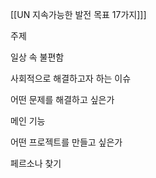 
[[UN 지속가능한 발전 목표 17가지]]]

주제

일상 속 불편함

사회적으로 해결하고자 하는 이슈

어떤 문제를 해결하고 싶은가

메인 기능

어떤 프로젝트를 만들고 싶은가

페르소나 찾기

